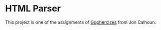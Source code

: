 # HTML Parser

This project is one of the assignments of [Gophercizes](https://courses.calhoun.io) from Jon Calhoun.
